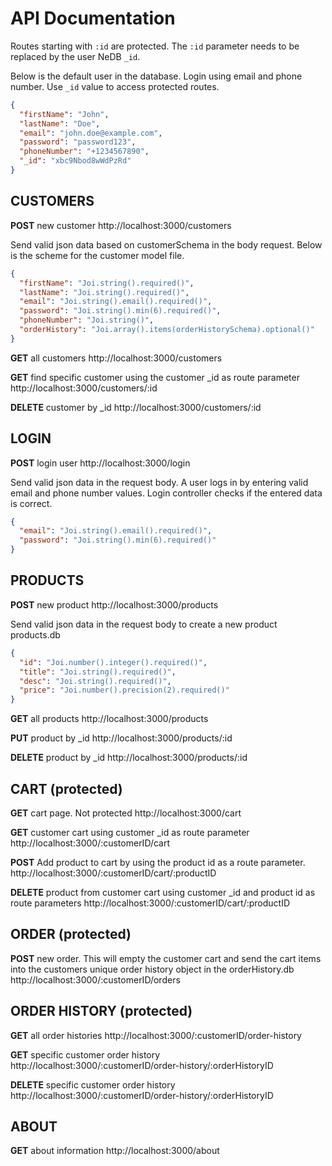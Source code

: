 # API Documentation

Routes starting with `:id` are protected. The `:id` parameter needs to be replaced by the user NeDB `_id`.

Below is the default user in the database. Login using email and phone number. Use `_id` value to access protected routes.

```json
{
  "firstName": "John",
  "lastName": "Doe",
  "email": "john.doe@example.com",
  "password": "password123",
  "phoneNumber": "+1234567890",
  "_id": "xbc9Nbod8wWdPzRd"
}
```

## CUSTOMERS

**POST** new customer http://localhost:3000/customers

Send valid json data based on customerSchema in the body request. Below is the scheme for the customer model file.

```json
{
  "firstName": "Joi.string().required()",
  "lastName": "Joi.string().required()",
  "email": "Joi.string().email().required()",
  "password": "Joi.string().min(6).required()",
  "phoneNumber": "Joi.string()",
  "orderHistory": "Joi.array().items(orderHistorySchema).optional()"
}
```

**GET** all customers http://localhost:3000/customers

**GET** find specific customer using the customer \_id as route parameter http://localhost:3000/customers/:id

**DELETE** customer by \_id http://localhost:3000/customers/:id

## LOGIN

**POST** login user http://localhost:3000/login

Send valid json data in the request body. A user logs in by entering valid email and phone number values. Login controller checks if the entered data is correct.

```json
{
  "email": "Joi.string().email().required()",
  "password": "Joi.string().min(6).required()"
}
```

## PRODUCTS

**POST** new product http://localhost:3000/products

Send valid json data in the request body to create a new product products.db

```json
{
  "id": "Joi.number().integer().required()",
  "title": "Joi.string().required()",
  "desc": "Joi.string().required()",
  "price": "Joi.number().precision(2).required()"
}
```

**GET** all products http://localhost:3000/products

**PUT** product by \_id http://localhost:3000/products/:id

**DELETE** product by \_id http://localhost:3000/products/:id

## CART (protected)

**GET** cart page. Not protected http://localhost:3000/cart

**GET** customer cart using customer \_id as route parameter http://localhost:3000/:customerID/cart

**POST** Add product to cart by using the product id as a route parameter. http://localhost:3000/:customerID/cart/:productID

**DELETE** product from customer cart using customer \_id and product id as route parameters http://localhost:3000/:customerID/cart/:productID

## ORDER (protected)

**POST** new order. This will empty the customer cart and send the cart items into the customers unique order history object in the orderHistory.db http://localhost:3000/:customerID/orders

## ORDER HISTORY (protected)

**GET** all order histories http://localhost:3000/:customerID/order-history

**GET** specific customer order history http://localhost:3000/:customerID/order-history/:orderHistoryID

**DELETE** specific customer order history http://localhost:3000/:customerID/order-history/:orderHistoryID

## ABOUT

**GET** about information http://localhost:3000/about
